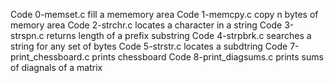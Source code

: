 Code 0-memset.c fill a mememory area
Code 1-memcpy.c copy n bytes of memory area
Code 2-strchr.c locates a character in a string
Code 3-strspn.c returns length of a prefix substring
Code 4-strpbrk.c searches a string for any set of bytes
Code 5-strstr.c locates a subdtring
Code 7-print_chessboard.c prints chessboard
Code 8-print_diagsums.c prints sums of diagnals of a matrix
